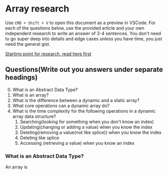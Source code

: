 # Array research

Use `CMD + Shift + V` to open this document as a preview in VSCode.
For each of the questions below, use the provided article and your own independent research to write an answer of 3-4 sentences. You don't need to go super deep into details and edge cases unless you have time, you just need the general gist.

[Starting point for research, read here first](https://lucasmagnum.medium.com/sidenotes-array-abstract-data-type-data-structure-b154140c8305)

## Questions(Write out you answers under separate headings)

0. What is an Abstract Data Type?
1. What is an array?
2. What is the difference between a dynamic and a static array?
3. What core operations can a dynamic array do?
4. What is the time complexity for the following operations in a dynamic array data structure?
   1. Searching(looking for something when you don't know an index)
   2. Updating(changing or adding a value) when you know the index
   3. Deleting(removing a value(not like splice)) when you know the index
   4. Deleting like splice
   5. Accessing (retrieving a value) when you know an index

### What is an Abstract Data Type?

An array is
